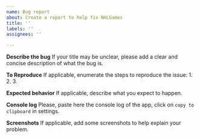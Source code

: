 ```yaml
---
name: Bug report
about: Create a report to help fix NHLGames
title: ''
labels: ''
assignees: ''

---
```


**Describe the bug**
If your title may be unclear, please add a clear and concise description of what the bug is.

**To Reproduce**
If applicable, enumerate the steps to reproduce the issue:
1.
2. 
3. 

**Expected behavior**
If applicable, describe what you expect to happen.

**Console log**
Please, paste here the console log of the app, click on `copy to clipboard` in settings.

**Screenshots**
If applicable, add some screenshots to help explain your problem.
